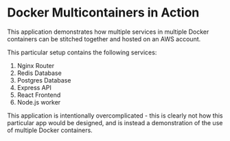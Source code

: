 # Docker Multicontainers in Action

This application demonstrates how multiple services in multiple Docker containers can be stitched together and hosted on an AWS account.

This particular setup contains the following services:

1. Nginx Router
2. Redis Database
3. Postgres Database
4. Express API
5. React Frontend
6. Node.js worker

This application is intentionally overcomplicated - this is clearly not how this particular app would be designed, and is instead a demonstration of the use of multiple Docker containers.
